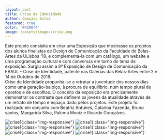 ```yaml
---
layout: post
title: Crise de Identidade
author: Gonçalo Silva
featured: true
color: '#4286f4'
image: /assets/images/crise.png
---
```


Este projeto consistia em criar uma Exposição que mostrasse os projetos dos alunos finalistas de Design de Comunicação da Faculdade de Belas-Artes da ULisboa ‘18, e complementá-la com um catálogo, um website e uma programação cultural e com conversas em torno do tema da exposição. Surgiu assim a 8ª Exposição de Design de Comunicação da FBAUL - Crise de Identidade, patente nas Galerias das Belas-Artes entre 2 e 14 de Outubro de 2018.  
Crise de Identidade propunha-se a retratar a juventude dos nossos dias como uma geração-baloiço, à procura de equilíbrio, num tempo plural de opostos e de escolhas. O conceito da exposição era precisamente demonstrar os contraste que definem os jovens da atualidade através de um retrato de tempo e espaço dado pelos projetos.
Este projeto foi realizado em conjunto com Beatriz Antunes, Catarina Fazenda,
Bruno santos, Margarida Silva,
Paloma Moniz e Ricardo Gonçalves.

![crise1](/assets/images/crise1.png){:class="img-responsive"}
![crise1](/assets/images/crise1.png){:class="img-responsive"}
![crise1](/assets/images/crise1.png){:class="img-responsive"}
![crise1](/assets/images/crise1.png){:class="img-responsive"}
![crise1](/assets/images/crise1.png){:class="img-responsive"}
![crise1](/assets/images/crise1.png){:class="img-responsive"}